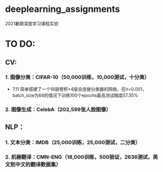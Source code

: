# deeplearning_assignments
2021暑期深度学习课程实验

# TO DO:

## CV:

### 1. 图像分类：CIFAR-10（50,000训练，10,000测试，十分类）
* 7.11 简单搭建了一个16层卷积+4层全连接分类器的网络，在lr=0.001，batch_size为64的情况下训练100个epochs最高测试精度57.35%

### 2. 图像生成：CelebA（202,599张人脸图像）

## NLP：

### 1. 文本分类：IMDB（25,000训练，25,000测试，二分类）

### 2. 机器翻译：CMN-ENG（18,000训练，500验证，2636测试，英文到中文的翻译数据集）
